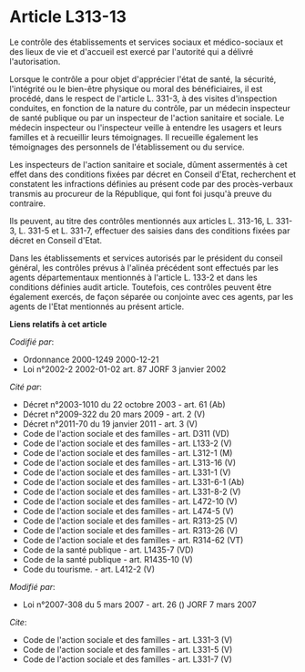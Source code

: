 # Article L313-13

Le contrôle des établissements et services sociaux et médico-sociaux et des lieux de vie et d'accueil est exercé par
l'autorité qui a délivré l'autorisation. 

Lorsque le contrôle a pour objet d'apprécier l'état de santé, la sécurité, l'intégrité ou le bien-être physique ou moral des
bénéficiaires, il est procédé, dans le respect de l'article L. 331-3, à des visites d'inspection conduites, en fonction de la
nature du contrôle, par un médecin inspecteur de santé publique ou par un inspecteur de l'action sanitaire et sociale. Le
médecin inspecteur ou l'inspecteur veille à entendre les usagers et leurs familles et à recueillir leurs témoignages. Il
recueille également les témoignages des personnels de l'établissement ou du service. 

Les inspecteurs de l'action sanitaire et sociale, dûment assermentés à cet effet dans des conditions fixées par décret en
Conseil d'Etat, recherchent et constatent les infractions définies au présent code par des procès-verbaux transmis au
procureur de la République, qui font foi jusqu'à preuve du contraire. 

Ils peuvent, au titre des contrôles mentionnés aux articles L. 313-16, L. 331-3, L. 331-5 et L. 331-7, effectuer des saisies
dans des conditions fixées par décret en Conseil d'Etat. 

Dans les établissements et services autorisés par le président du conseil général, les contrôles prévus à l'alinéa précédent
sont effectués par les agents départementaux mentionnés à l'article L. 133-2 et dans les conditions définies audit article.
Toutefois, ces contrôles peuvent être également exercés, de façon séparée ou conjointe avec ces agents, par les agents de
l'Etat mentionnés au présent article.

**Liens relatifs à cet article**

_Codifié par_:

  - Ordonnance 2000-1249 2000-12-21
  - Loi n°2002-2 2002-01-02 art. 87 JORF 3 janvier 2002

_Cité par_:

  - Décret n°2003-1010 du 22 octobre 2003 - art. 61 (Ab)
  - Décret n°2009-322 du 20 mars 2009 - art. 2 (V)
  - Décret n°2011-70 du 19 janvier 2011 - art. 3 (V)
  - Code de l'action sociale et des familles - art. D311 (VD)
  - Code de l'action sociale et des familles - art. L133-2 (V)
  - Code de l'action sociale et des familles - art. L312-1 (M)
  - Code de l'action sociale et des familles - art. L313-16 (V)
  - Code de l'action sociale et des familles - art. L331-1 (V)
  - Code de l'action sociale et des familles - art. L331-6-1 (Ab)
  - Code de l'action sociale et des familles - art. L331-8-2 (V)
  - Code de l'action sociale et des familles - art. L472-10 (V)
  - Code de l'action sociale et des familles - art. L474-5 (V)
  - Code de l'action sociale et des familles - art. R313-25 (V)
  - Code de l'action sociale et des familles - art. R313-26 (V)
  - Code de l'action sociale et des familles - art. R314-62 (VT)
  - Code de la santé publique - art. L1435-7 (VD)
  - Code de la santé publique - art. R1435-10 (V)
  - Code du tourisme. - art. L412-2 (V)

_Modifié par_:

  - Loi n°2007-308 du 5 mars 2007 - art. 26 () JORF 7 mars 2007

_Cite_:

  - Code de l'action sociale et des familles - art. L331-3 (V)
  - Code de l'action sociale et des familles - art. L331-5 (V)
  - Code de l'action sociale et des familles - art. L331-7 (V)
